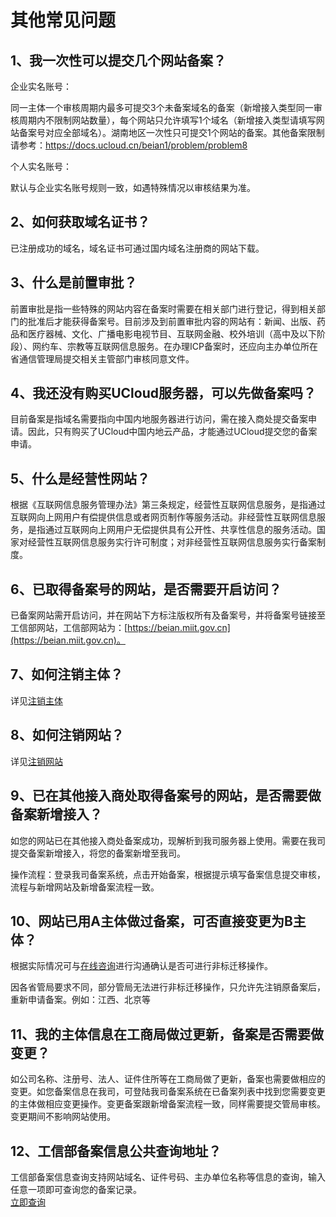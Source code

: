 

# 其他常见问题

## 1、我一次性可以提交几个网站备案？

企业实名账号： <br/>

同一主体一个审核周期内最多可提交3个未备案域名的备案（新增接入类型同一审核周期内不限制网站数量），每个网站只允许填写1个域名（新增接入类型请填写网站备案号对应全部域名）。湖南地区一次性只可提交1个网站的备案。其他备案限制请参考：https://docs.ucloud.cn/beian1/problem/problem8 <br/>

个人实名账号： <br/>

默认与企业实名账号规则一致，如遇特殊情况以审核结果为准。

## 2、如何获取域名证书？

已注册成功的域名，域名证书可通过国内域名注册商的网站下载。

## 3、什么是前置审批？

前置审批是指一些特殊的网站内容在备案时需要在相关部门进行登记，得到相关部门的批准后才能获得备案号。目前涉及到前置审批内容的网站有：新闻、出版、药品和医疗器械、文化、广播电影电视节目、互联网金融、校外培训（高中及以下阶段）、网约车、宗教等互联网信息服务。在办理ICP备案时，还应向主办单位所在省通信管理局提交相关主管部门审核同意文件。  

## 4、我还没有购买UCloud服务器，可以先做备案吗？

目前备案是指域名需要指向中国内地服务器进行访问，需在接入商处提交备案申请。因此，只有购买了UCloud中国内地云产品，才能通过UCloud提交您的备案申请。  

## 5、什么是经营性网站？

根据《互联网信息服务管理办法》第三条规定，经营性互联网信息服务，是指通过互联网向上网用户有偿提供信息或者网页制作等服务活动。非经营性互联网信息服务，是指通过互联网向上网用户无偿提供具有公开性、共享性信息的服务活动。国家对经营性互联网信息服务实行许可制度；对非经营性互联网信息服务实行备案制度。

## 6、已取得备案号的网站，是否需要开启访问？

已备案网站需开启访问，并在网站下方标注版权所有及备案号，并将备案号链接至工信部网站，工信部网站为：[https://beian.miit.gov.cn](https://beian.miit.gov.cn)。

## 7、如何注销主体？

详见[注销主体](https://docs.ucloud.cn/beian1/guidance/guidance4)

## 8、如何注销网站？

详见[注销网站](https://docs.ucloud.cn/beian1/guidance/guidance5)

## 9、已在其他接入商处取得备案号的网站，是否需要做备案新增接入？

如您的网站已在其他接入商处备案成功，现解析到我司服务器上使用。需要在我司提交备案新增接入，将您的备案新增至我司。

操作流程：登录我司备案系统，点击开始备案，根据提示填写备案信息提交审核，流程与新增网站及新增备案流程一致。

## 10、网站已用A主体做过备案，可否直接变更为B主体？

根据实际情况可与[在线咨询](https://spt.ucloud.cn/30002)进行沟通确认是否可进行非标迁移操作。

因各省管局要求不同，部分管局无法进行非标迁移操作，只允许先注销原备案后，重新申请备案。例如：江西、北京等

## 11、我的主体信息在工商局做过更新，备案是否需要做变更？

如公司名称、注册号、法人、证件住所等在工商局做了更新，备案也需要做相应的变更。如您备案信息在我司，可登陆我司备案系统在已备案列表中找到您需要变更的主体做相应变更操作。变更备案跟新增备案流程一致，同样需要提交管局审核。变更期间不影响网站使用。

## 12、工信部备案信息公共查询地址？

工信部备案信息查询支持网站域名、证件号码、主办单位名称等信息的查询，输入任意一项即可查询您的备案记录。  
[立即查询](https://beian.miit.gov.cn)
